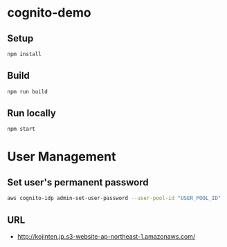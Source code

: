 # cognito-demo
## Setup
```sh
npm install
```
## Build
```sh
npm run build
```
## Run locally
```sh
npm start
```

# User Management
## Set user's permanent password
```sh
aws cognito-idp admin-set-user-password --user-pool-id "USER_POOL_ID"  --username "USER_NAME" --password "NEW_PASSWORD" --permanent
```

## URL
- http://kojinten.jp.s3-website-ap-northeast-1.amazonaws.com/
